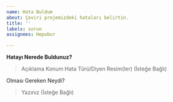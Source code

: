 ```yaml
---
name: Hata Buldum
about: Çeviri projemizdeki hataları belirtin.
title: ''
labels: sorun
assignees: Hepobur

---
```


**Hatayı Nerede Buldunuz?**
> Açıklama
> Konum
> Hata Türü/Diyen
> Resim(ler) (İsteğe Bağlı)

Olması Gereken Neydi?
> Yazınız (İsteğe Bağlı)
